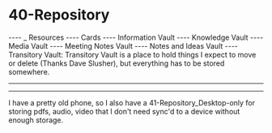 # 40-Repository
---- _ Resources
---- Cards
---- Information Vault
---- Knowledge Vault 
---- Media Vault
---- Meeting Notes Vault
---- Notes and Ideas Vault
---- Transitory Vault: Transitory Vault is a place to hold things I expect to move or delete (Thanks Dave Slusher), but everything has to be stored somewhere. 

---
---
I have a pretty old phone, so I also have a 41-Repository_Desktop-only for storing pdfs, audio, video that I don't need sync'd to a device without enough storage.